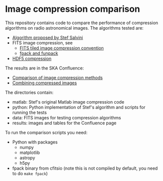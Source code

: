 # Image compression comparison

This repository contains code to compare the performance of
compression algorithms on radio astronomical images.  The algorithms
tested are:

* [Algorithm proposed by Stef Salvini][1]
* FITS image compression, see
  - [FITS tiled image compression convention][2]
  - [fpack and funpack][3]
* [HDF5 compression][4]

The results are in the SKA Confluence:

* [Comparison of image compression methods][5]
* [Combining compressed images][6]

The directories contain:

* matlab: Stef's original Matlab image compression code
* python: Python implementation of Stef's algorithm and scripts for
  running the tests
* data: FITS images for testing compression algorithms
* results: images and tables for the Confluence page

To run the comparison scripts you need:

* Python with packages
  - numpy
  - matplotlib
  - astropy
  - h5py
* fpack binary from cfitsio (note this is not compiled by default, you
  need to do `make fpack`)

[1]: https://drive.google.com/drive/folders/1JcTRUYsU7px1KMBUgq0H3z9H9Uza9Fro
[2]: https://fits.gsfc.nasa.gov/registry/tilecompression.html
[3]: https://heasarc.gsfc.nasa.gov/fitsio/fpack/
[4]: https://portal.hdfgroup.org/display/HDF5/HDF5
[5]: https://confluence.skatelescope.org/display/SE/Comparison+of+image+compression+methods
[6]: https://confluence.skatelescope.org/display/SE/Combining+compressed+images